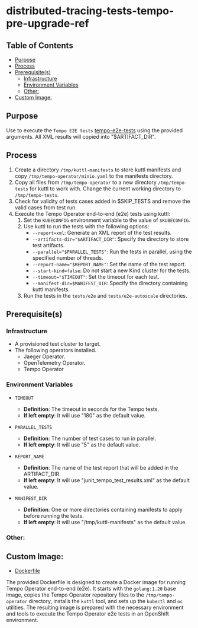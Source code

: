 # distributed-tracing-tests-tempo-pre-upgrade-ref<!-- omit from toc -->

## Table of Contents<!-- omit from toc -->

- [Purpose](#purpose)
- [Process](#process)
- [Prerequisite(s)](#prerequisites)
  - [Infrastructure](#infrastructure)
  - [Environment Variables](#environment-variables)
  - [Other:](#other)
- [Custom Image:](#custom-image)

## Purpose

Use to execute the `Tempo E2E tests` [tempo-e2e-tests](https://github.com/grafana/tempo-operator/tree/main/tests) using the provided arguments. All XML results will copied into "$ARTIFACT_DIR".

## Process

1. Create a directory `/tmp/kuttl-manifests` to store kuttl manifests and copy `/tmp/tempo-operator/minio.yaml` to the manifests directory.
2. Copy all files from `/tmp/tempo-operator` to a new directory `/tmp/tempo-tests` for kuttl to work with. Change the current working directory to `/tmp/tempo-tests`.
3. Check for validity of tests cases added in $SKIP_TESTS and remove the valid cases from test run.
4. Execute the Tempo Operator end-to-end (e2e) tests using kuttl:
   1. Set the `KUBECONFIG` environment variable to the value of `$KUBECONFIG`.
   2. Use kuttl to run the tests with the following options:
      - `--report=xml`: Generate an XML report of the test results.
      - `--artifacts-dir="$ARTIFACT_DIR"`: Specify the directory to store test artifacts.
      - `--parallel="$PARALLEL_TESTS"`: Run the tests in parallel, using the specified number of threads.
      - `--report-name="$REPORT_NAME"`: Set the name of the test report.
      - `--start-kind=false`: Do not start a new Kind cluster for the tests.
      - `--timeout="$TIMEOUT"`: Set the timeout for each test.
      - `--manifest-dir=$MANIFEST_DIR`: Specify the directory containing kuttl manifests.
   3. Run the tests in the `tests/e2e` and `tests/e2e-autoscale` directories.

## Prerequisite(s)

### Infrastructure

- A provisioned test cluster to target.
- The following operators installed.
  - Jaeger Operator.
  - OpenTelemetry Operator.
  - Tempo Operator

### Environment Variables

- `TIMEOUT`
  - **Definition**: The timeout in seconds for the Tempo tests.
  - **If left empty**: It will use "180" as the default value.

- `PARALLEL_TESTS`
  - **Definition**: The number of test cases to run in parallel.
  - **If left empty**: It will use "5" as the default value.

- `REPORT_NAME`
  - **Definition**: The name of the test report that will be added in the ARTIFACT_DIR.
  - **If left empty**: It will use "junit_tempo_test_results.xml" as the default value.

- `MANIFEST_DIR`
  - **Definition**: One or more directories containing manifests to apply before running the tests.
  - **If left empty**: It will use "/tmp/kuttl-manifests" as the default value.

### Other:

## Custom Image:

- [Dockerfile](https://github.com/grafana/tempo-operator/blob/main/tests/Dockerfile)

The provided Dockerfile is designed to create a Docker image for running Tempo Operator end-to-end (e2e). It starts with the `golang:1.20` base image, copies the Tempo Operator repository files to the `/tmp/tempo-operator` directory, installs the `kuttl` tool, and sets up the `kubectl` and `oc` utilities. The resulting image is prepared with the necessary environment and tools to execute the Tempo Operator e2e tests in an OpenShift environment.
